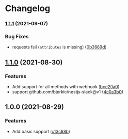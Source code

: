 # Changelog

### [1.1.1](https://www.github.com/bjerkio/gcl-slack/compare/v1.1.0...v1.1.1) (2021-09-07)


### Bug Fixes

* requests fail (`attributes` is missing) ([0b3689d](https://www.github.com/bjerkio/gcl-slack/commit/0b3689d1446c053823c24998cded28157cc63887))

## [1.1.0](https://www.github.com/bjerkio/gcl-slack/compare/v1.0.0...v1.1.0) (2021-08-30)


### Features

* Add support for all methods with webhook ([bce20a0](https://www.github.com/bjerkio/gcl-slack/commit/bce20a08e0e6bc3f26e853e52e3586bb8df688f7))
* support github.com/bjerkio/nestjs-slack@v1 ([4c0a3b0](https://www.github.com/bjerkio/gcl-slack/commit/4c0a3b058075b478e1859c8dcf5eb416418e841d))

## 1.0.0 (2021-08-29)


### Features

* Add basic support ([c13c88b](https://www.github.com/bjerkio/gcl-slack/commit/c13c88bf12a7643d2c9b4868d80044f9d61e5d9c))
